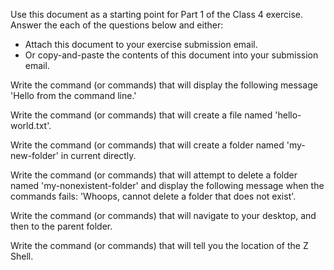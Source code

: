 Use this document as a starting point for Part 1 of the Class 4 exercise. Answer the each of the questions below and either:
  - Attach this document to your exercise submission email.
  - Or copy-and-paste the contents of this document into your submission email.

Write the command (or commands) that will display the following message 'Hello from the command line.'
<your-answer-here>

Write the command (or commands) that will create a file named 'hello-world.txt'.
<your-answer-here>

Write the command (or commands) that will create a folder named 'my-new-folder' in current directly.
<your-answer-here>

Write the command (or commands) that will attempt to delete a folder named 'my-nonexistent-folder' and display the following message when the commands fails: 'Whoops, cannot delete a folder that does not exist'.
<your-answer-here>

Write the command (or commands) that will navigate to your desktop, and then to the parent folder.
<your-answer-here>

Write the command (or commands) that will tell you the location of the Z Shell.
<your-answer-here>
